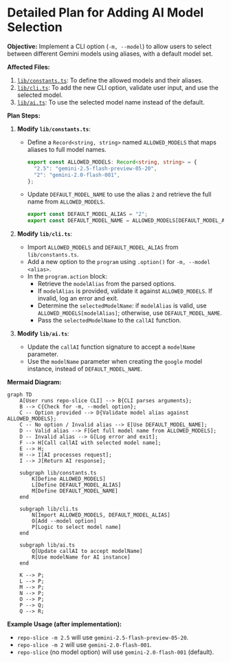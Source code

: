 # Detailed Plan for Adding AI Model Selection

**Objective:** Implement a CLI option (`-m, --model`) to allow users to select between different Gemini models using aliases, with a default model set.

**Affected Files:**
1.  [`lib/constants.ts`](lib/constants.ts): To define the allowed models and their aliases.
2.  [`lib/cli.ts`](lib/cli.ts): To add the new CLI option, validate user input, and use the selected model.
3.  [`lib/ai.ts`](lib/ai.ts): To use the selected model name instead of the default.

**Plan Steps:**

1.  **Modify `lib/constants.ts`**:
    *   Define a `Record<string, string>` named `ALLOWED_MODELS` that maps aliases to full model names.
        ```typescript
        export const ALLOWED_MODELS: Record<string, string> = {
          "2.5": "gemini-2.5-flash-preview-05-20",
          "2": "gemini-2.0-flash-001",
        };
        ```
    *   Update `DEFAULT_MODEL_NAME` to use the alias `2` and retrieve the full name from `ALLOWED_MODELS`.
        ```typescript
        export const DEFAULT_MODEL_ALIAS = "2";
        export const DEFAULT_MODEL_NAME = ALLOWED_MODELS[DEFAULT_MODEL_ALIAS];
        ```

2.  **Modify `lib/cli.ts`**:
    *   Import `ALLOWED_MODELS` and `DEFAULT_MODEL_ALIAS` from `lib/constants.ts`.
    *   Add a new option to the `program` using `.option()` for `-m, --model <alias>`.
    *   In the `program.action` block:
        *   Retrieve the `modelAlias` from the parsed options.
        *   If `modelAlias` is provided, validate it against `ALLOWED_MODELS`. If invalid, log an error and exit.
        *   Determine the `selectedModelName`: if `modelAlias` is valid, use `ALLOWED_MODELS[modelAlias]`; otherwise, use `DEFAULT_MODEL_NAME`.
        *   Pass the `selectedModelName` to the `callAI` function.

3.  **Modify `lib/ai.ts`**:
    *   Update the `callAI` function signature to accept a `modelName` parameter.
    *   Use the `modelName` parameter when creating the `google` model instance, instead of `DEFAULT_MODEL_NAME`.

**Mermaid Diagram:**

```mermaid
graph TD
    A[User runs repo-slice CLI] --> B{CLI parses arguments};
    B --> C{Check for -m, --model option};
    C -- Option provided --> D{Validate model alias against ALLOWED_MODELS};
    C -- No option / Invalid alias --> E[Use DEFAULT_MODEL_NAME];
    D -- Valid alias --> F[Get full model name from ALLOWED_MODELS];
    D -- Invalid alias --> G[Log error and exit];
    F --> H[Call callAI with selected model name];
    E --> H;
    H --> I[AI processes request];
    I --> J[Return AI response];

    subgraph lib/constants.ts
        K[Define ALLOWED_MODELS]
        L[Define DEFAULT_MODEL_ALIAS]
        M[Define DEFAULT_MODEL_NAME]
    end

    subgraph lib/cli.ts
        N[Import ALLOWED_MODELS, DEFAULT_MODEL_ALIAS]
        O[Add --model option]
        P[Logic to select model name]
    end

    subgraph lib/ai.ts
        Q[Update callAI to accept modelName]
        R[Use modelName for AI instance]
    end

    K --> P;
    L --> P;
    M --> P;
    N --> P;
    O --> P;
    P --> Q;
    Q --> R;
```

**Example Usage (after implementation):**

*   `repo-slice -m 2.5` will use `gemini-2.5-flash-preview-05-20`.
*   `repo-slice -m 2` will use `gemini-2.0-flash-001`.
*   `repo-slice` (no model option) will use `gemini-2.0-flash-001` (default).